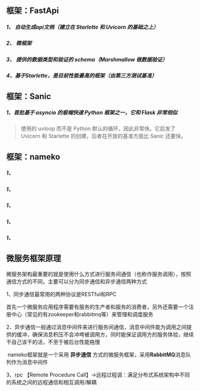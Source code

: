 ## 框架：FastApi

 ##### 1、 自动生成api文档（建立在 Starlette 和 Uvicorn 的基础之上）
 ##### 2、 微框架
 ##### 3、 提供的数据类型和验证的 schema（Marshmallow 做数据验证）
 ##### 4、基于Starlette，是目前性能最高的框架（由第三方测试基准）

 
 
 ## 框架：Sanic
 ##### 1、首批基于 asyncio 的极端快速 Python 框架之一，它和 Flask 非常相似
 > 使用的 uvloop 而不是 Python 默认的循环，因此非常快。它启发了 Uvicorn 和 Starlette 的创建，后者在开放的基准方面比 Sanic 还要快。


## 框架：nameko

##### 1、
##### 1、
##### 1、
##### 1、
##### 1、


## 微服务框架原理

微服务架构最重要的就是使用什么方式进行服务间通信（也称作服务调用），按照通信方式的不同，主要可以分为同步通信和异步通信两种方式

1、同步通信最常用的两种协议是RESTful和RPC

​	首先一个微服务应用程序需要有服务的生产者和服务的消费者，另外还需要一个注册中心（常见的有zookeeper和rabbitmq等）来管理和调度服务

2、异步通信一般通过消息中间件来进行服务间通信，消息中间件能为调用之间提供的缓冲，确保消息积压不会冲垮被调用方，同时能保证调用方的服务体验，继续干自己该干的活，不至于被后台性能拖慢

​	nameko框架就是一个采用 **异步通信** 方式的微服务框架，采用**RabbitMQ**消息队列作为消息中间件

3、rpc 【Remote Procedure Call】->远程过程调：满足分布式系统架构中不同的系统之间的远程通信和相互调用/解耦

